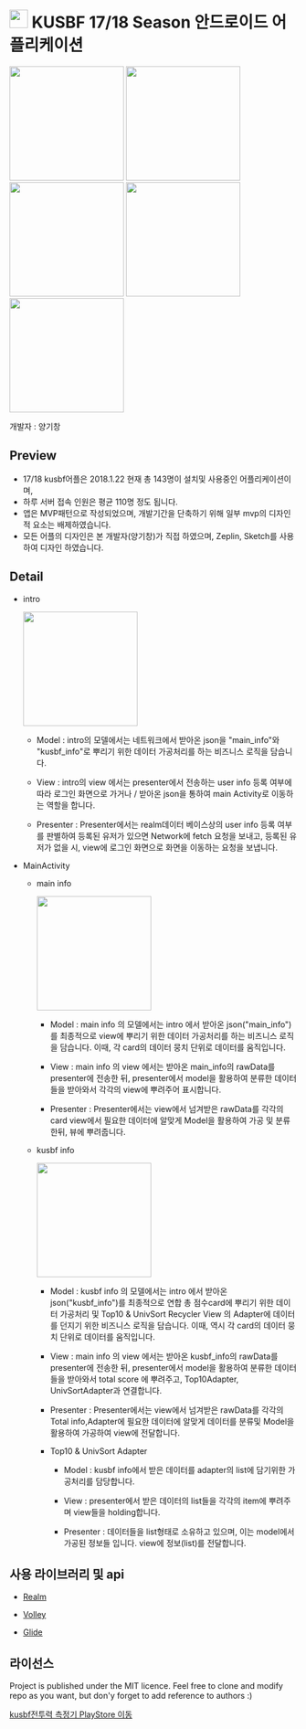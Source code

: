 
<img src = "https://github.com/gichang-yang/kusbf_readme_resource/blob/master/512%20-%20Play%20Store.png" height=32/>  KUSBF 17/18 Season 안드로이드 어플리케이션 
====================================
<img src = "https://github.com/gichang-yang/kusbf_readme_resource/blob/master/logo.jpg" height=200/> <img src = "https://github.com/gichang-yang/kusbf_readme_resource/blob/master/screen_shot/intro.jpg" height=200/>
<img src = "https://github.com/gichang-yang/kusbf_readme_resource/blob/master/screen_shot/main_info_real.jpg" height=200/>
<img src = "https://github.com/gichang-yang/kusbf_readme_resource/blob/master/screen_shot/main_kusbf_real.jpg" height=200/>
<img src = "https://github.com/gichang-yang/kusbf_readme_resource/blob/master/screen_shot/dev_info.jpg" height=200/>

개발자 : 양기창

Preview
-------
* 17/18 kusbf어플은 2018.1.22 현재 총 143명이 설치및 사용중인 어플리케이션이며,<br>
* 하루 서버 접속 인원은 평균 110명 정도 됩니다.<br>
* 앱은 MVP패턴으로 작성되었으며, 개발기간을 단축하기 위해 일부 mvp의 디자인적 요소는 배제하였습니다.<br>
* 모든 어플의 디자인은 본 개발자(양기창)가 직접 하였으며, Zeplin, Sketch를 사용하여 디자인 하였습니다.<br>

Detail
------
* intro

  <img src = "https://github.com/gichang-yang/kusbf_readme_resource/blob/master/screen_shot/intro.jpg" height=200/>
  
  * Model : intro의 모델에서는 네트워크에서 받아온 json을 "main_info"와 "kusbf_info"로 뿌리기 위한 데이터 가공처리를 하는 비즈니스 로직을 담습니다.
  
  * View : intro의 view 에서는 presenter에서 전송하는 user info 등록 여부에 따라 로그인 화면으로 가거나 / 받아온 json을 통하여 main Activity로 이동하는 
  역할을 합니다.
  
  * Presenter : Presenter에서는 realm데이터 베이스상의 user info 등록 여부를 판별하여 등록된 유저가 있으면 Network에 fetch 요청을 보내고, 등록된 유저가 없을 시,
  view에 로그인 화면으로 화면을 이동하는 요청을 보냅니다.
  
* MainActivity

  * main info

    <img src = "https://github.com/gichang-yang/kusbf_readme_resource/blob/master/screen_shot/main_info_real.jpg" height=200/>
      
      * Model : main info 의 모델에서는 intro 에서 받아온 json("main_info")를 최종적으로 view에 뿌리기 위한 데이터 가공처리를 하는 비즈니스 로직을 담습니다.
      이때, 각 card의 데이터 뭉치 단위로 데이터를 움직입니다.
  
      * View : main info 의 view 에서는 받아온 main_info의 rawData를 presenter에 전송한 뒤,
      presenter에서 model을 활용하여 분류한 데이터들을 받아와서 각각의 view에 뿌려주어 표시합니다. 
  
      * Presenter : Presenter에서는 view에서 넘겨받은 rawData를 각각의 card view에서 필요한 데이터에 알맞게 Model을 활용하여 가공 및 분류한뒤, 뷰에 뿌려줍니다.
      
  * kusbf info

    <img src = "https://github.com/gichang-yang/kusbf_readme_resource/blob/master/screen_shot/main_kusbf_real.jpg" height=200/>  
      
      * Model : kusbf info 의 모델에서는 intro 에서 받아온 json("kusbf_info")를 최종적으로 연합 총 점수card에 뿌리기 위한 데이터 가공처리 및 Top10 & UnivSort Recycler View 의 Adapter에 데이터를 던지기 위한
      비즈니스 로직을 담습니다.
      이때, 역시 각 card의 데이터 뭉치 단위로 데이터를 움직입니다.
  
      * View : main info 의 view 에서는 받아온 kusbf_info의 rawData를 presenter에 전송한 뒤,
      presenter에서 model을 활용하여 분류한 데이터들을 받아와서 total score 에 뿌려주고, Top10Adapter, UnivSortAdapter과 연결합니다. 
  
      * Presenter : Presenter에서는 view에서 넘겨받은 rawData를 각각의 Total info,Adapter에 필요한 데이터에 알맞게 데이터를 분류및 Model을 활용하여 가공하여 
      view에 전달합니다.
      
      * Top10 & UnivSort Adapter
        
        * Model : kusbf info에서 받은 데이터를 adapter의 list에 담기위한 가공처리를 담당합니다.
        
        * View : presenter에서 받은 데이터의 list들을 각각의 item에 뿌려주며 view들을 holding합니다.
        
        * Presenter : 데이터들을 list형태로 소유하고 있으며, 이는 model에서 가공된 정보들 입니다. view에 정보(list)를 전달합니다.
        
사용 라이브러리 및 api
-----------------

  * <a href="https://github.com/realm/realm-java">Realm</a>
  
  * <a href="https://github.com/google/volley">Volley</a>
  
  * <a href="https://github.com/bumptech/glide">Glide</a>
  

라이선스
------
Project is published under the MIT licence. Feel free to clone and modify repo as you want, but don'y forget to add reference to authors :)


<a href="https://play.google.com/store/apps/details?id=com.notisnow.kusbf.warrior">kusbf전투력 측정기 PlayStore 이동</a>
